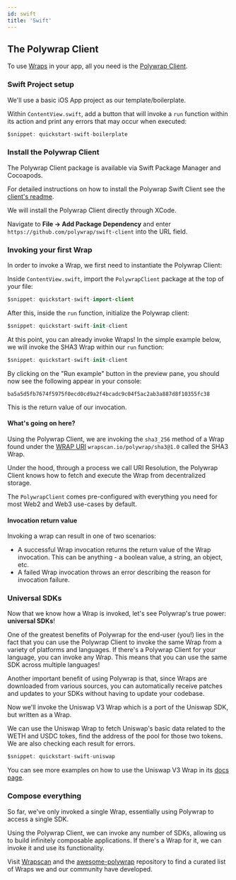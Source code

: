 ```yaml
---
id: swift
title: 'Swift'
---
```


## The Polywrap Client

To use [Wraps](/concepts/wraps) in your app, all you need is the [Polywrap Client](/clients).

### Swift Project setup

We'll use a basic iOS App project as our template/boilerplate.

Within `ContentView.swift`, add a button that will invoke a `run` function within its action and print any errors that may occur when executed:

```swift title="ContentView.swift"
$snippet: quickstart-swift-boilerplate
```

### Install the Polywrap Client

The Polywrap Client package is available via Swift Package Manager and Cocoapods.

For detailed instructions on how to install the Polywrap Swift Client see the [client's readme](https://github.com/polywrap/swift-client).

We will install the Polywrap Client directly through XCode.

Navigate to **File -> Add Package Dependency** and enter `https://github.com/polywrap/swift-client` into the URL field.

### Invoking your first Wrap

In order to invoke a Wrap, we first need to instantiate the Polywrap Client:

Inside `ContentView.swift`, import the `PolywrapClient` package at the top of your file:

```swift title="ContentView.swift"
$snippet: quickstart-swift-import-client
```

After this, inside the `run` function, initialize the Polywrap client:

```swift title="ContentView.swift"
$snippet: quickstart-swift-init-client
```

At this point, you can already invoke Wraps! In the simple example below, we will invoke the SHA3 Wrap within our `run` function:

```swift title="ContentView.swift"
$snippet: quickstart-swift-init-client
```

By clicking on the "Run example" button in the preview pane, you should now see the following appear in your console:

```
ba5a5d5fb7674f5975f0ecd0cd9a2f4bcadc9c04f5ac2ab3a887d8f10355fc38
```

This is the return value of our invocation.

#### What's going on here?

Using the Polywrap Client, we are invoking the `sha3_256` method of a Wrap found under the [WRAP URI](/concepts/uris) `wrapscan.io/polywrap/sha3@1.0` called the SHA3 Wrap.

Under the hood, through a process we call URI Resolution, the Polywrap Client knows how to fetch and execute the Wrap from decentralized storage.

The `PolywrapClient` comes pre-configured with everything you need for most Web2 and Web3 use-cases by default.

#### Invocation return value

Invoking a wrap can result in one of two scenarios:

- A successful Wrap invocation returns the return value of the Wrap invocation. This can be anything - a boolean value, a string, an object, etc.
- A failed Wrap invocation throws an error describing the reason for invocation failure.

### Universal SDKs

Now that we know how a Wrap is invoked, let's see Polywrap's true power: **universal SDKs**!

One of the greatest benefits of Polywrap for the end-user (you!) lies in the fact that you can use the Polywrap Client to invoke the same Wrap from a variety of platforms and languages. If there's a Polywrap Client for your language, you can invoke any Wrap. This means that you can use the same SDK across multiple languages!

Another important benefit of using Polywrap is that, since Wraps are downloaded from various sources, you can automatically receive patches and updates to your SDKs without having to update your codebase.

Now we'll invoke the Uniswap V3 Wrap which is a port of the Uniswap SDK, but written as a Wrap.

We can use the Uniswap Wrap to fetch Uniswap's basic data related to the WETH and USDC tokes, find the address of the pool for those two tokens. We are also checking each result for errors.

```swift
$snippet: quickstart-swift-uniswap
```

You can see more examples on how to use the Uniswap V3 Wrap in its [docs page](https://uniswap.docs.wrappers.io/).

### Compose everything

So far, we've only invoked a single Wrap, essentially using Polywrap to access a single SDK.

Using the Polywrap Client, we can invoke any number of SDKs, allowing us to build infinitely composable applications. If there's a Wrap for it, we can invoke it and use its functionality.

Visit [Wrapscan](https://www.wrapscan.io/) and the [awesome-polywrap](https://github.com/polywrap/awesome-polywrap) repository to find a curated list of Wraps we and our community have developed.